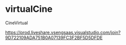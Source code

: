 # virtualCine
 CineVirtual

https://prod.liveshare.vsengsaas.visualstudio.com/join?9D722109ADA751B0A07139FC3F2BF5D5DFDE
